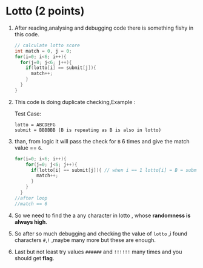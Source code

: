 # Lotto (2 points)

1. After reading,analysing and debugging code there is something fishy in this code.
      ```C
      // calculate lotto score
      int match = 0, j = 0;
      for(i=0; i<6; i++){
        for(j=0; j<6; j++){
          if(lotto[i] == submit[j]){
            match++;
          }
        }
      }
      ```
2. This code is doing duplicate checking,Example :

      Test Case:
      ```
      lotto = ABCDEFG 
      submit = BBBBBB (B is repeating as B is also in lotto)

      ```
3. than, from logic it will pass the check for `B` 6 times and give the match value == `6`. 
 
      ```C
      for(i=0; i<6; i++){
          for(j=0; j<6; j++){  
            if(lotto[i] == submit[j]){ // when i == 1 lotto[i] = B = submit[0-5]
              match++;
            }
          }
        }
      //after loop
      //match == 6
      ```
4. So we need to find the a any character in lotto , whose **randomness is always high**.

5. So after so much debugging and checking the value of `lotto` ,i found characters `#`,`!` ,maybe many more but these are enough.

6. Last but not least try values `######` and `!!!!!!` many times and you should get **flag**.